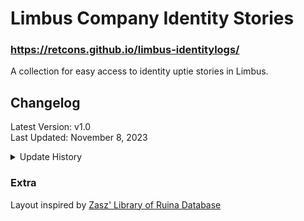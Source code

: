 # Limbus Company Identity Stories
### https://retcons.github.io/limbus-identitylogs/
A collection for easy access to identity uptie stories in Limbus.


## Changelog

Latest Version: v1.0<br>
Last Updated: November 8, 2023

<details>
<summary>Update History</summary>

- v.1.0
  - Page created (Heart Emoji.)

</details>

### Extra

Layout inspired by [Zasz' Library of Ruina Database](https://tiphereth.zasz.su/)

